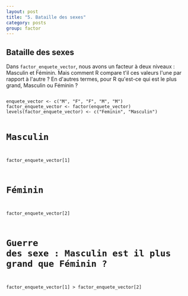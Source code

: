 ```yaml
---
layout: post
title: "5. Bataille des sexes"
category: posts
group: factor
---
```

<script async src="https://www.googletagmanager.com/gtag/js?id=UA-15159522-6"></script>
<script>
  window.dataLayer = window.dataLayer || [];
  function gtag(){dataLayer.push(arguments);}
  gtag('js', new Date());

  gtag('config', 'UA-15159522-6');
</script>

<h2>Bataille des sexes</h2>

Dans <code>factor_enquete_vector</code>, nous avons un facteur à deux niveaux : Masculin et Féminin. Mais comment R compare t'il ces valeurs l'une par rapport à l'autre ? En d'autres termes, pour R qu'est-ce qui est le plus grand, Masculin ou Féminin ?

<html>
<head>
<meta http-equiv="Content-Type" content="text/html; charset=utf-8" />
<style>
.dcl__index-module__console--2YAI1, .dcl__index-module__editor--m_p4P {font-size: 15px !important; }
.lm_header .lm_tab .lm_title {font-size: 15px !important;}
.dcl__Button-module__extra-small--2toEt, .dcl__Button-module__small--1VJc5 {font-size: 15px;}
</style>
</head>
        <body>
        	<script type="text/javascript" src="//cdn.datacamp.com/dcl-react.js.gz"></script>
			<div data-datacamp-exercise data-lang="r">
        	<code data-type="sample-code">
enquete_vector <- c("M", "F", "F", "M", "M")
factor_enquete_vector <- factor(enquete_vector)
levels(factor_enquete_vector) <- c("Feminin", "Masculin")

# Masculin
factor_enquete_vector[1]

# Féminin
factor_enquete_vector[2]

# Guerre des sexe : Masculin est il plus grand que Féminin ?
factor_enquete_vector[1] > factor_enquete_vector[2]

</code>
</div>
</body>
</html>

